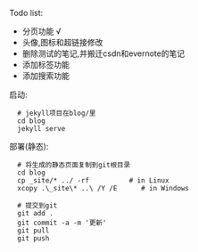 Todo list:
  - 分页功能 √
  - 头像,图标和超链接修改
  - 删除测试的笔记,并搬迁csdn和evernote的笔记
  - 添加标签功能
  - 添加搜索功能


启动: 
```
  # jekyll项目在blog/里
  cd blog
  jekyll serve
```

部署(静态):
```
  # 将生成的静态页面复制到git根目录
  cd blog
  cp _site/* ../ -rf          # in Linux
  xcopy .\_site\* ..\ /Y /E      # in Windows
  
  # 提交到git
  git add .
  git commit -a -m '更新'
  git pull
  git push
```
